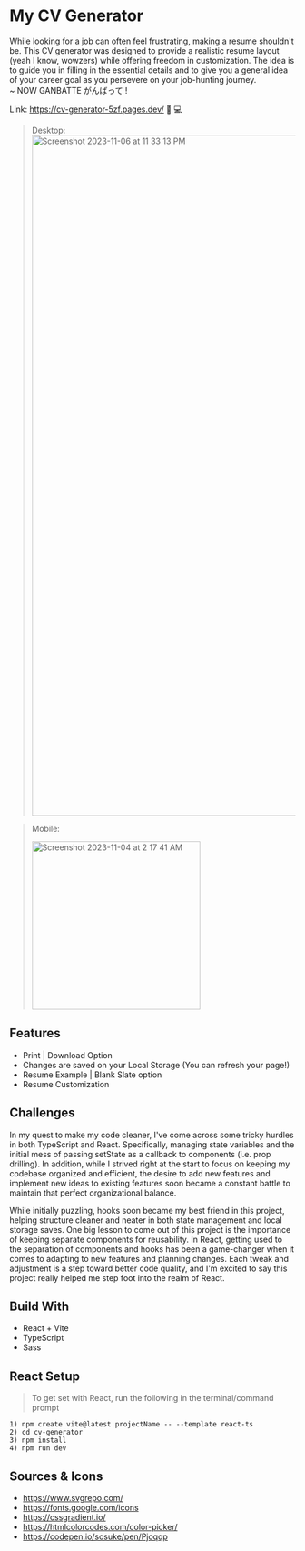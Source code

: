 # My CV Generator
While looking for a job can often feel frustrating, making a resume shouldn't be. This CV generator was designed to provide a realistic resume layout (yeah I know, wowzers) while offering freedom in customization. The idea is to guide you in filling in the essential details and to give you a general idea of your career goal as you persevere on your job-hunting journey. <br>
~ NOW GANBATTE がんばって !

Link: https://cv-generator-5zf.pages.dev/ 📝 💻 

> Desktop:
> <img width="1198" alt="Screenshot 2023-11-06 at 11 33 13 PM" src="https://github.com/NovaCat35/cv-generator/assets/54908064/a83a99eb-8684-43a2-8941-f53bf9175f0a">

> Mobile:
> 
> <img width="296" alt="Screenshot 2023-11-04 at 2 17 41 AM" src="https://github.com/NovaCat35/cv-generator/assets/54908064/951ca873-c7cd-4757-a251-4989d8670887">


## Features 
 - Print | Download Option
 - Changes are saved on your Local Storage (You can refresh your page!)
 - Resume Example | Blank Slate option
 - Resume Customization

## Challenges
In my quest to make my code cleaner, I've come across some tricky hurdles in both TypeScript and React. Specifically, managing state variables and the initial mess of passing setState as a callback to components (i.e. prop drilling). In addition, while I strived right at the start to focus on keeping my codebase organized and efficient, the desire to add new features and implement new ideas to existing features soon became a constant battle to maintain that perfect organizational balance.

While initially puzzling, hooks soon became my best friend in this project, helping structure cleaner and neater in both state management and local storage saves. One big lesson to come out of this project is the importance of keeping separate components for reusability. In React, getting used to the separation of components and hooks has been a game-changer when it comes to adapting to new features and planning changes. Each tweak and adjustment is a step toward better code quality, and I'm excited to say this project really helped me step foot into the realm of React.

## Build With
 - React + Vite
 - TypeScript
 - Sass

## React Setup
> To get set with React, run the following in the terminal/command prompt
```
1) npm create vite@latest projectName -- --template react-ts
2) cd cv-generator
3) npm install
4) npm run dev
```

## Sources & Icons
 - https://www.svgrepo.com/
 - https://fonts.google.com/icons
 - https://cssgradient.io/
 - https://htmlcolorcodes.com/color-picker/
 - https://codepen.io/sosuke/pen/Pjoqqp


